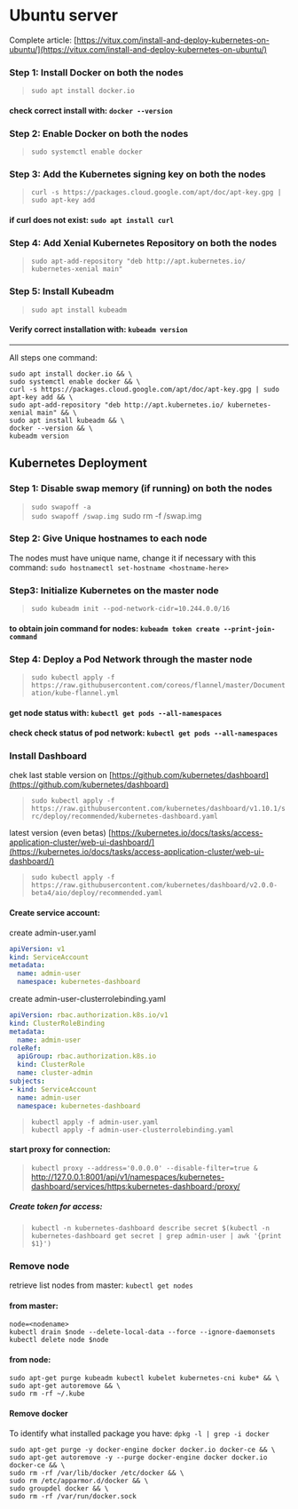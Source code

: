 # Ubuntu server

Complete article: [https://vitux.com/install-and-deploy-kubernetes-on-ubuntu/](https://vitux.com/install-and-deploy-kubernetes-on-ubuntu/)

### Step 1: Install Docker on both the nodes
>`sudo apt install docker.io`  
#### check correct install with: `docker --version`

### Step 2: Enable Docker on both the nodes
>`sudo systemctl enable docker` 

### Step 3: Add the Kubernetes signing key on both the nodes
>`curl -s https://packages.cloud.google.com/apt/doc/apt-key.gpg | sudo apt-key add`  
#### if curl does not exist: `sudo apt install curl`


### Step 4: Add Xenial Kubernetes Repository on both the nodes
>`sudo apt-add-repository "deb http://apt.kubernetes.io/ kubernetes-xenial main"`

### Step 5: Install Kubeadm
>`sudo apt install kubeadm`
#### Verify correct installation with: `kubeadm version` 

----
All steps one command:
```shell
sudo apt install docker.io && \
sudo systemctl enable docker && \
curl -s https://packages.cloud.google.com/apt/doc/apt-key.gpg | sudo apt-key add && \
sudo apt-add-repository "deb http://apt.kubernetes.io/ kubernetes-xenial main" && \
sudo apt install kubeadm && \
docker --version && \
kubeadm version 
```


## Kubernetes Deployment
### Step 1: Disable swap memory (if running) on both the nodes
>`sudo swapoff -a`  
>`sudo swapoff /swap.img
>`sudo rm -f /swap.img

### Step 2: Give Unique hostnames to each node
The nodes must have unique name, change it if necessary with this command: `sudo hostnamectl set-hostname <hostname-here>`


### Step3: Initialize Kubernetes on the master node
>`sudo kubeadm init --pod-network-cidr=10.244.0.0/16`
#### to obtain join command for nodes: `kubeadm token create --print-join-command`


### Step 4: Deploy a Pod Network through the master node
>`sudo kubectl apply -f https://raw.githubusercontent.com/coreos/flannel/master/Documentation/kube-flannel.yml` 

#### get node status with: `kubectl get pods --all-namespaces`
#### check check status of pod network: `kubectl get pods --all-namespaces`

### Install Dashboard
chek last stable version on [https://github.com/kubernetes/dashboard](https://github.com/kubernetes/dashboard)
>`sudo kubectl apply -f https://raw.githubusercontent.com/kubernetes/dashboard/v1.10.1/src/deploy/recommended/kubernetes-dashboard.yaml`

latest version (even betas) [https://kubernetes.io/docs/tasks/access-application-cluster/web-ui-dashboard/](https://kubernetes.io/docs/tasks/access-application-cluster/web-ui-dashboard/)
>`sudo kubectl apply -f https://raw.githubusercontent.com/kubernetes/dashboard/v2.0.0-beta4/aio/deploy/recommended.yaml`

#### Create service account:
create admin-user.yaml
```yaml
apiVersion: v1
kind: ServiceAccount
metadata:
  name: admin-user
  namespace: kubernetes-dashboard
```

create admin-user-clusterrolebinding.yaml
```yaml
apiVersion: rbac.authorization.k8s.io/v1
kind: ClusterRoleBinding
metadata:
  name: admin-user
roleRef:
  apiGroup: rbac.authorization.k8s.io
  kind: ClusterRole
  name: cluster-admin
subjects:
- kind: ServiceAccount
  name: admin-user
  namespace: kubernetes-dashboard
```
>`kubectl apply -f admin-user.yaml`  
>`kubectl apply -f admin-user-clusterrolebinding.yaml` 



#### start proxy for connection:
>`kubectl proxy --address='0.0.0.0' --disable-filter=true &`  
http://127.0.0.1:8001/api/v1/namespaces/kubernetes-dashboard/services/https:kubernetes-dashboard:/proxy/ 

##### Create token for access:
>`kubectl -n kubernetes-dashboard describe secret $(kubectl -n kubernetes-dashboard get secret | grep admin-user | awk '{print $1}')`




### Remove node

retrieve list nodes from master: `kubectl get nodes`

#### from master:
```shell
node=<nodename> 
kubectl drain $node --delete-local-data --force --ignore-daemonsets 
kubectl delete node $node
```

#### from node:
```shell
sudo apt-get purge kubeadm kubectl kubelet kubernetes-cni kube* && \
sudo apt-get autoremove && \
sudo rm -rf ~/.kube
```


#### Remove docker
To identify what installed package you have: `dpkg -l | grep -i docker`
```shell
sudo apt-get purge -y docker-engine docker docker.io docker-ce && \
sudo apt-get autoremove -y --purge docker-engine docker docker.io docker-ce && \
sudo rm -rf /var/lib/docker /etc/docker && \
sudo rm /etc/apparmor.d/docker && \
sudo groupdel docker && \
sudo rm -rf /var/run/docker.sock
```
